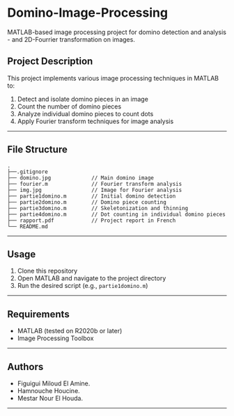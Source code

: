 # Domino-Image-Processing
MATLAB-based image processing project for domino detection and analysis - and 2D-Fourrier transformation on images.
## Project Description

This project implements various image processing techniques in MATLAB to:
1. Detect and isolate domino pieces in an image
2. Count the number of domino pieces
3. Analyze individual domino pieces to count dots
4. Apply Fourier transform techniques for image analysis

---
## File Structure  
```
.
├──.gitignore
├── domino.jpg             // Main domino image
├── fourier.m              // Fourier transform analysis
├── img.jpg                // Image for Fourier analysis
├── partie1domino.m        // Initial domino detection
├── partie2domino.m        // Domino piece counting
├── partie3domino.m        // Skeletonization and thinning
├── partie4domino.m        // Dot counting in individual domino pieces
├── rapport.pdf            // Project report in French
└── README.md              
```

---
## Usage

1. Clone this repository
2. Open MATLAB and navigate to the project directory
3. Run the desired script (e.g., `partie1domino.m`)
---
## Requirements

- MATLAB (tested on R2020b or later)
- Image Processing Toolbox
---
## Authors

- Figuigui Miloud El Amine.
- Hamnouche Houcine.
- Mestar Nour El Houda.
---